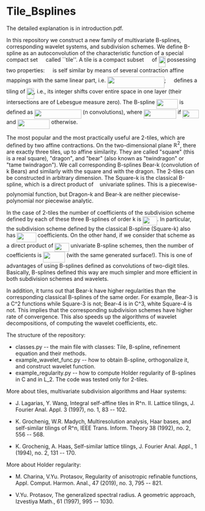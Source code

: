 # Tile_Bsplines

The detailed explanation is in introduction.pdf. 

In this repository we construct a new family of multivariate B-splines, corresponding wavelet systems, and subdivision schemes. We define B-spline as an autoconvolution of the characteristic function of a special compact set <img src="https://cdn.jsdelivr.net/gh/TZZZZ/Tile_Bsplines@main/svgs/058c047e1c79e7c701ffd59018a85573.svg?invert_in_darkmode" align=middle width=12.92478pt height=22.46574pt/> called ``tile''. A tile is a compact subset <img src="https://cdn.jsdelivr.net/gh/TZZZZ/Tile_Bsplines@main/svgs/5201385589993766eea584cd3aa6fa13.svg?invert_in_darkmode" align=middle width=12.92478pt height=22.46574pt/> of <img src="https://cdn.jsdelivr.net/gh/TZZZZ/Tile_Bsplines@main/svgs/435f1061aa6f25938c3c3515c083d06c.svg?invert_in_darkmode" align=middle width=18.71529pt height=27.91272pt/> possessing two properties: <img src="https://cdn.jsdelivr.net/gh/TZZZZ/Tile_Bsplines@main/svgs/5201385589993766eea584cd3aa6fa13.svg?invert_in_darkmode" align=middle width=12.92478pt height=22.46574pt/> is self similar by  means of several contraction affine mappings with the same linear part, i.e. <img src="https://cdn.jsdelivr.net/gh/TZZZZ/Tile_Bsplines@main/svgs/abbf47129927d7bb1d2deb60b4bd4d8f.svg?invert_in_darkmode" align=middle width=149.113965pt height=29.6802pt/>;  <img src="https://cdn.jsdelivr.net/gh/TZZZZ/Tile_Bsplines@main/svgs/5201385589993766eea584cd3aa6fa13.svg?invert_in_darkmode" align=middle width=12.92478pt height=22.46574pt/> defines a tiling of <img src="https://cdn.jsdelivr.net/gh/TZZZZ/Tile_Bsplines@main/svgs/435f1061aa6f25938c3c3515c083d06c.svg?invert_in_darkmode" align=middle width=18.71529pt height=27.91272pt/>, i.e., its  integer shifts cover entire space in one layer (their intersections are of Lebesgue measure zero). 
The B-spline <img src="https://cdn.jsdelivr.net/gh/TZZZZ/Tile_Bsplines@main/svgs/7ba90f716bfb9fd9cee3656e7e8315d0.svg?invert_in_darkmode" align=middle width=56.17623pt height=24.6576pt/> is defined as <img src="https://cdn.jsdelivr.net/gh/TZZZZ/Tile_Bsplines@main/svgs/727f443dc41ed7bfea6ba592443f7cc2.svg?invert_in_darkmode" align=middle width=122.2188pt height=24.6576pt/> (n convolutions), 
where <img src="https://cdn.jsdelivr.net/gh/TZZZZ/Tile_Bsplines@main/svgs/2c0eee5e2c85d3acc524221a8881f62b.svg?invert_in_darkmode" align=middle width=84.65985pt height=24.6576pt/> if <img src="https://cdn.jsdelivr.net/gh/TZZZZ/Tile_Bsplines@main/svgs/058c047e1c79e7c701ffd59018a85573.svg?invert_in_darkmode" align=middle width=42.410775pt height=22.46574pt/> and <img src="https://cdn.jsdelivr.net/gh/TZZZZ/Tile_Bsplines@main/svgs/fe5e14e93f9587b9fb81f2dec57a641c.svg?invert_in_darkmode" align=middle width=84.65985pt height=24.6576pt/> otherwise. 

The most popular and the most practically useful are 2-tiles, which are defined by two affine contractions. On the two-dimensional plane $\mathbb{R}^2$,  there are exactly three tiles, up to affine similarity. They are  called  "square" (this is a real square), "dragon", and "bear" (also known as "twindragon" or  "tame twindragon"). We call corresponding B-splines Bear-k (convolution of k Bears) and similarly with the square and with the dragon. The 2-tiles can be constructed in arbitrary dimension. The Square-k is the classical B-spline, which is a direct product of <img src="https://cdn.jsdelivr.net/gh/TZZZZ/Tile_Bsplines@main/svgs/2103f85b8b1477f430fc407cad462224.svg?invert_in_darkmode" align=middle width=8.556075pt height=22.83138pt/> univariate splines. This is a piecewise-polynomial function, but Dragon-k and  Bear-k are neither piecewise-polynomial nor piecewise analytic. 

In the case of 2-tiles the number of coefficients of the subdivision scheme defined by each of these three B-splines of order k is <img src="https://cdn.jsdelivr.net/gh/TZZZZ/Tile_Bsplines@main/svgs/6b44835ef9c9df90c1ab13fe002f5bf9.svg?invert_in_darkmode" align=middle width=37.385865pt height=22.83138pt/>. In particular, the subdivision scheme defined by the classical B-spline (Square-k) also has <img src="https://cdn.jsdelivr.net/gh/TZZZZ/Tile_Bsplines@main/svgs/ffe84ac085f6c35a98ccc33c363f07a3.svg?invert_in_darkmode" align=middle width=50.17122pt height=24.6576pt/> coefficients. 
On the other hand, if we consider that scheme as a direct product of <img src="https://cdn.jsdelivr.net/gh/TZZZZ/Tile_Bsplines@main/svgs/33359de825e43daa97171e27f6558ae9.svg?invert_in_darkmode" align=middle width=37.385865pt height=22.83138pt/> univariate B-spline schemes, then the number of coefficients is <img src="https://cdn.jsdelivr.net/gh/TZZZZ/Tile_Bsplines@main/svgs/a26be85c27a95007a180dd5609fd2030.svg?invert_in_darkmode" align=middle width=57.014265pt height=27.91272pt/> (with the same generated surface!). This  is one of advantages of using B-splines defined as convolutions of two-digit tiles. 
Basically, B-splines defined this way are much simpler and more efficient in both subdivision schemes and wavelets. 

In addition, it turns out that Bear-k have higher regularities than the corresponding 
classical B-splines of the same order. For example, Bear-3 is a C^2 functions while Square-3 is not; Bear-4 is in C^3, white  Square-4 is not.  This implies that the corresponding subdivision schemes have higher rate of convergence. This also speeds up the algorithms of wavelet decompositions, of computing the wavelet coefficients, etc.  

The structure of the repository:
- classes.py -- the main file with classes: Tile, B-spline, refinement equation and their methods.  
- example_wavelet_func.py -- how to obtain B-spline, orthogonalize it, and construct wavelet function. 
- example_regularity.py -- how to compute Holder regularity of B-splines in C and in L_2. 
The code was tested only for 2-tiles. 

More about tiles, multivariate subdivision algorithms and Haar systems: 

- J. Lagarias, Y. Wang, Integral self-affine tiles in R^n. II. Lattice tilings, J. Fourier
Anal. Appl. 3 (1997), no. 1, 83 -- 102. 

- K. Grochenig, W.R. Madych, Multiresolution analysis, Haar bases, and self-similar
tilings of R^n, IEEE Trans. Inform. Theory 38 (1992), no. 2, 556 -- 568. 

- K. Grochenig, A. Haas, Self-similar lattice tilings, J. Fourier Anal. Appl., 1 (1994), no.
2, 131 -- 170. 



More about Holder regularity: 

- M. Charina, V.Yu. Protasov, Regularity of anisotropic refinable functions, Appl. Comput.
Harmon. Anal., 47 (2019), no. 3, 795 -- 821. 

- V.Yu. Protasov, The generalized spectral radius. A geometric approach, Izvestiya
Math., 61 (1997), 995 -- 1030.

